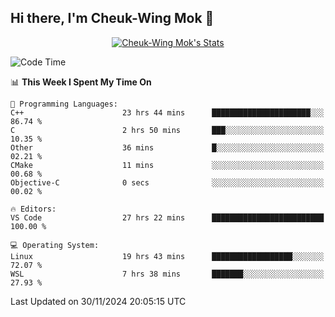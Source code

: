 ## Hi there, I'm Cheuk-Wing Mok 👋

<!--
**mozro0327/mozro0327** is a ✨ _special_ ✨ repository because its `README.md` (this file) appears on your GitHub profile.

Here are some ideas to get you started:

- 🔭 I’m currently working on ...
- 🌱 I’m currently learning ...
- 👯 I’m looking to collaborate on ...
- 🤔 I’m looking for help with ...
- 💬 Ask me about ...
- 📫 How to reach me: ...
- 😄 Pronouns: ...
- ⚡ Fun fact: ...
-->

<p align="center">
  <a href="https://github.com/mozro0327" class="rich-diff-level-one">
    <img src="https://github-readme-stats.vercel.app/api?username=mozro0327&title_color=333&text_color=777" alt="Cheuk-Wing Mok's Stats" >
    <!-- &hide=issues
    <img src="https://github-readme-stats.vercel.app/api?username=mozro0327&hide=issues&title_color=333&text_color=777" alt="Cheuk-Wing Mok's Stats" >
    -->
  </a>
</p>

<!--START_SECTION:waka-->
![Code Time](http://img.shields.io/badge/Code%20Time-3%2C079%20hrs%2058%20mins-blue)

📊 **This Week I Spent My Time On** 

```text
💬 Programming Languages: 
C++                      23 hrs 44 mins      ██████████████████████░░░   86.74 % 
C                        2 hrs 50 mins       ███░░░░░░░░░░░░░░░░░░░░░░   10.35 % 
Other                    36 mins             █░░░░░░░░░░░░░░░░░░░░░░░░   02.21 % 
CMake                    11 mins             ░░░░░░░░░░░░░░░░░░░░░░░░░   00.68 % 
Objective-C              0 secs              ░░░░░░░░░░░░░░░░░░░░░░░░░   00.02 % 

🔥 Editors: 
VS Code                  27 hrs 22 mins      █████████████████████████   100.00 % 

💻 Operating System: 
Linux                    19 hrs 43 mins      ██████████████████░░░░░░░   72.07 % 
WSL                      7 hrs 38 mins       ███████░░░░░░░░░░░░░░░░░░   27.93 % 
```


 Last Updated on 30/11/2024 20:05:15 UTC
<!--END_SECTION:waka-->
